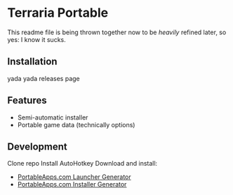 # Terraria Portable
This readme file is being thrown together now to be _heavily_ refined later, so yes: I know it sucks.

## Installation
yada yada releases page

## Features
* Semi-automatic installer
* Portable game data (technically options)

## Development
Clone repo
Install AutoHotkey
Download and install:
* [PortableApps.com Launcher Generator](https://portableapps.com/apps/development/portableapps.com_launcher)
* [PortableApps.com Installer Generator](https://portableapps.com/apps/development/portableapps.com_installer)